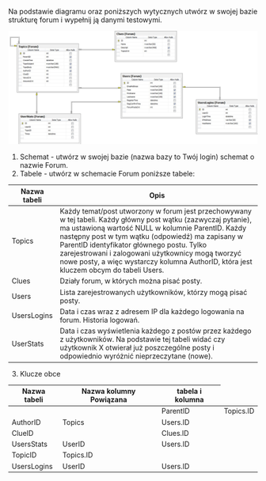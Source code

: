 Na podstawie diagramu oraz poniższych wytycznych utwórz w swojej bazie strukturę forum i wypełnij ją danymi testowymi.

[![](sql2_forum.jpg)](sql2_forum.jpg)

1. Schemat - utwórz w swojej bazie (nazwa bazy to Twój login) schemat o nazwie Forum.
2. Tabele - utwórz w schemacie Forum poniższe tabele:

Nazwa tabeli | Opis 
-------------|-------------------------------------
Topics  | Każdy temat/post utworzony w forum jest przechowywany w tej tabeli. Każdy główny post wątku (zazwyczaj pytanie), ma ustawioną wartość NULL w kolumnie ParentID. Każdy następny post w tym wątku (odpowiedź) ma zapisany w ParentID identyfikator głównego postu. Tylko zarejestrowani i zalogowani użytkownicy mogą tworzyć nowe posty, a więc wystarczy kolumna AuthorID, która jest kluczem obcym do tabeli Users.|
Clues | Działy forum, w których można pisać posty.|
Users | Lista zarejestrowanych użytkowników, którzy mogą pisać posty.
UsersLogins | Data i czas wraz z adresem IP dla każdego logowania na forum. Historia logowań.
UserStats | Data i czas wyświetlenia każdego z postów przez każdego z użytkowników. Na podstawie tej tabeli widać czy użytkownik X otwierał już poszczególne posty i odpowiednio wyróżnić nieprzeczytane (nowe).

3. Klucze obce

Nazwa tabeli | Nazwa kolumny Powiązana  | tabela i kolumna
-------------|--------------------------|------------------
<td rowspan=3>Topics | ParentID | Topics.ID
| AuthorID | Users.ID
| ClueID | Clues.ID
UsersStats | UserID | Users.ID
| TopicID | Topics.ID
UsersLogins | UserID  | Users.ID
